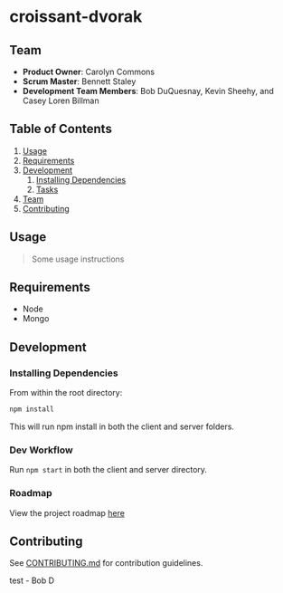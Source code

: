 # croissant-dvorak

> 

## Team

  - __Product Owner__: Carolyn Commons
  - __Scrum Master__: Bennett Staley
  - __Development Team Members__: Bob DuQuesnay, Kevin Sheehy, and Casey Loren Billman

## Table of Contents

1. [Usage](#Usage)
1. [Requirements](#requirements)
1. [Development](#development)
    1. [Installing Dependencies](#installing-dependencies)
    1. [Tasks](#tasks)
1. [Team](#team)
1. [Contributing](#contributing)

## Usage

> Some usage instructions

## Requirements

- Node
- Mongo

## Development

### Installing Dependencies

From within the root directory:

```sh
npm install
```

This will run npm install in both the client and server folders.


### Dev Workflow

Run `npm start` in both the client and server directory.

### Roadmap

View the project roadmap [here](https://github.com/croissant-dvorak/croissant-dvorak/projects/1)


## Contributing

See [CONTRIBUTING.md](CONTRIBUTING.md) for contribution guidelines.

test - Bob D
